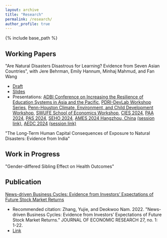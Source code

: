 ```yaml
---
layout: archive
title: "Research"
permalink: /research/
author_profile: true
---
```


<!-- 
{% if author.googlescholar %}
  You can also find my articles on <u><a href="{{author.googlescholar}}">my Google Scholar profile</a>.</u>
{% endif %}

{% include base_path %}

{% for post in site.publications reversed %}
  {% include archive-single.html %}
{% endfor %} 
-->

{% include base_path %}

Working Papers
--

"Are Natural Disasters Disastrous for Learning? Evidence from Seven Asian Countries", with Jere Behrman, Emily Hannum, Minhaj Mahmud, and Fan Wang 
- [Draft](http://yujiezhangecon.github.io/files/DisasterEducationAsiaMicsEmDat_ZhangEtal.pdf) <br>
- [Slides](http://yujiezhangecon.github.io/files/PrjRDSE/ADBI_MICS_presentation_AEDC2024.pdf) <br>
- Presentations: 
[ADBI Conference on Increasing the Resilience of Education Systems in Asia and the Pacific](https://www.adb.org/news/events/increasing-the-resilience-of-education-systems-in-asia-and-the-pacific), 
[PDRI-DevLab Workshop Series](https://pdri-devlab.upenn.edu/event/pdri-devlab-workshop-series-emily-hannum/), 
[Penn-Houston Climate, Environment, and Child Development Workshop](https://www.pop.upenn.edu/events/2023/12/01/penn-houston-climate-environment-and-child-development-workshop), 
[SWUFE School of Economics Workshop](http://yujiezhangecon.github.io/files/PrjRDSE/SWUFE_workshop_231228.JPG), 
[CIES 2024](https://convention2.allacademic.com/one/cies/cies24/index.php?cmd=Online+Program+View+Session&selected_session_id=2100746&PHPSESSID=38u1ksu0g9iurddg8ia8mn3du2), 
[PAA 2024](https://www.populationassociation.org/paa2024/call-for-papers), 
[PAS 2024](https://www.sgpopulation.org/pas-2024), 
[SEHO 2024](https://economics.smu.edu.sg/conference/seho2024), 
[AMES 2024 Hangzhou, China](https://www.econometricsociety.org/regional-activities/schedule/2024/06/28/2024-Asia-Meeting-Hangzhou-China#home) [(session link)](https://virtual.oxfordabstracts.com/#/event/6969/submission/426), 
[AEDC 2024](https://adb.eventsair.com/asian-economic-development-conference-2024) [(session link)](http://yujiezhangecon.github.io/files/PrjRDSE/AEDC2024_ProgramBook.pdf)

"The Long-Term Human Capital Consequences of Exposure to Natural Disasters: Evidence from India"

Work in Progress
--

"Gender-differed Sibling Effect on Health Outcomes" 

Publication
--

[News-driven Business Cycles: Evidence from Investors’ Expectations of Future Stock Market Returns](https://papersearch.net/thesis/article.asp?key=3948237)
- Recommended citation: Zhang, Yujie, and Deokwoo Nam. 2022. "News-driven Business Cycles: Evidence from Investors’ Expectations of Future Stock Market Returns." JOURNAL OF ECONOMIC RESEARCH 27, no. 1: 1-22.
- [Link](http://yujiezhangecon.github.io/files/ZhangNam.pdf) <br>

